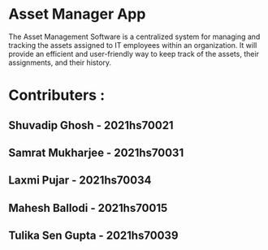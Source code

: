# Asset Manager App 

The Asset Management Software is a centralized system for managing and tracking the assets assigned to IT employees within an organization. It will provide an efficient and user-friendly way to keep track of the assets, their assignments, and their history.

# Contributers :


## Shuvadip Ghosh - 2021hs70021
## Samrat Mukharjee - 2021hs70031
## Laxmi Pujar - 2021hs70034
## Mahesh Ballodi - 2021hs70015
## Tulika Sen Gupta - 2021hs70039

